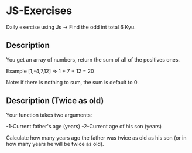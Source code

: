 # JS-Exercises

Daily exercise using Js -> Find the odd int total 6 Kyu.

## Description

You get an array of numbers, return the sum of all of the positives ones.

Example [1,-4,7,12] => 1 + 7 + 12 = 20

Note: if there is nothing to sum, the sum is default to 0.

## Description (Twice as old)

Your function takes two arguments:

-1-Current father's age (years)
-2-Current age of his son (years)

Сalculate how many years ago the father was twice as old as his son (or in how many years he will be twice as old).